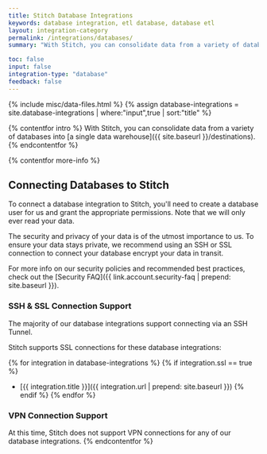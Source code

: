 ```yaml
---
title: Stitch Database Integrations
keywords: database integration, etl database, database etl
layout: integration-category
permalink: /integrations/databases/
summary: "With Stitch, you can consolidate data from a variety of databases into a single data warehouse. Learn more about setting up a database integration and how Stitch will replicate data from that specific database type."

toc: false
input: false
integration-type: "database"
feedback: false
---
```

{% include misc/data-files.html %}
{% assign database-integrations = site.database-integrations | where:"input",true | sort:"title" %}


{% contentfor intro %}
With Stitch, you can consolidate data from a variety of databases into [a single data warehouse]({{ site.baseurl }}/destinations).
{% endcontentfor %}


{% contentfor more-info %}
## Connecting Databases to Stitch

To connect a database integration to Stitch, you'll need to create a database user for us and grant the appropriate permissions. Note that we will only ever read your data.

The security and privacy of your data is of the utmost importance to us. To ensure your data stays private, we recommend using an SSH or SSL connection to connect your database encrypt your data in transit.

For more info on our security policies and recommended best practices, check out the [Security FAQ]({{ link.account.security-faq | prepend: site.baseurl }}).

### SSH & SSL Connection Support

The majority of our database integrations support connecting via an SSH Tunnel.

Stitch supports SSL connections for these database integrations:

{% for integration in database-integrations %}
{% if integration.ssl == true %}
- [{{ integration.title }}]({{ integration.url | prepend: site.baseurl }})
{% endif %}
{% endfor %}

### VPN Connection Support

At this time, Stitch does not support VPN connections for any of our database integrations.
{% endcontentfor %}